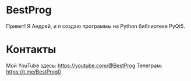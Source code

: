 # BestProg
Привет! Я Андрей, и я создаю программы на Python библиотеке PyQt5.

# Контакты
Мой YouTube здесь: https://youtube.com/@BestProg
Телеграм: https://t.me/BestProg0
